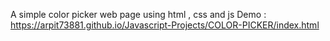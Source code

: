 A simple color picker web page using html , css and js
Demo : https://arpit73881.github.io/Javascript-Projects/COLOR-PICKER/index.html
